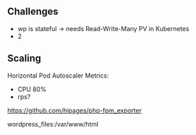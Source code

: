 ## Challenges

* wp is stateful -> needs Read-Write-Many PV in Kubernetes
* 2

## Scaling

Horizontal Pod Autoscaler
Metrics:
* CPU 80%
* rps?

https://github.com/hipages/php-fpm_exporter

wordpress_files:/var/www/html
